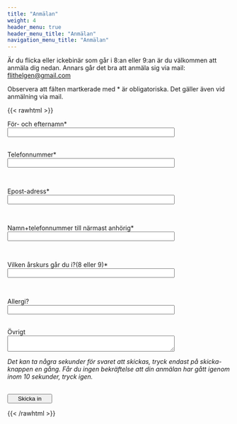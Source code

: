 ```yaml
---
title: "Anmälan"
weight: 4
header_menu: true
header_menu_title: "Anmälan"
navigation_menu_title: "Anmälan"
---
```

Är du flicka eller ickebinär som går i 8:an eller 9:an är du välkommen att anmäla dig nedan. Annars går det bra att anmäla sig via mail: flithelgen@gmail.com

Observera att fälten martkerade med * är obligatoriska. Det gäller även vid anmälning via mail.

{{< rawhtml >}}
<script type="text/javascript">var submitted=false;</script>
<iframe name="form_iframe" id="form_iframe" style="display:none;" onload="
      if (submitted) {
            window.location='/tack-for-anmalan';
      }
"></iframe>

<form action="https://docs.google.com/forms/d/e/1FAIpQLSf7CnwNi71u01eGmxQ0xRD1BWbDd2MAwvOflVhCbIZRigejpw/formResponse" target="form_iframe" onsubmit="submitted=true">

  <label>För- och efternamn*</label> <br>
        <input type="text" placeholder="" class="form-input" name="entry.754322292" required>
        <br>
        <br>

   <label>Telefonnummer*</label> <br>
        <input type="tel" placeholder="" class="form-input" name="entry.1032050923" required></input>
        <br>
        
<br>

  <label>Epost-adress*</label> <br>
        <input type="email" placeholder="" class="form-input" name="entry.748088617" required>
        <br>

<br>

 <label>Namn+telefonnummer till närmast anhörig*</label> <br>
        <input type="text" placeholder="" class="form-input" name="entry.256356280" required>
        <br>

<br>

 <label>Vilken årskurs går du i?(8 eller 9)*</label> <br>
        <input type="text" placeholder="" class="form-input" name="entry.1497228969" required>
        <br>

<br>

<label>Allergi?</label> <br>
        <input type="text" placeholder="" class="form-input" name="entry.1057051356" >
        <br>
<br>


<label>Övrigt</label> <br>
        <textarea type="text" placeholder="" class="form-text" name="entry.1660698277" ></textarea>
        <br>
        


<p><i>Det kan ta några sekunder för svaret att skickas, tryck endast på skicka-knappen en gång. Får du ingen bekräftelse att din anmälan har gått igenom inom 10 sekunder, tryck igen.</i></p>
<br>
   <input type="submit" class="submit" value="Skicka in">
</form>

<style>
.form-input {
      width: 75%;
}
.submit {
      width: 20%;
}
.form-text{
      width: 75%
}
</style>

{{< /rawhtml >}}
